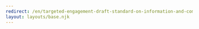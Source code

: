 ```yaml
---
redirect: /en/targeted-engagement-draft-standard-on-information-and-communication-technology-ict-accessibility
layout: layouts/base.njk
---
```

